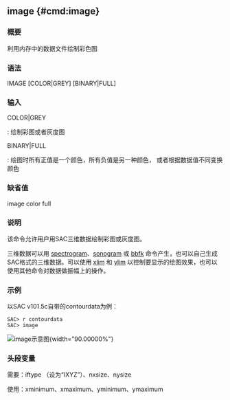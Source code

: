 ## image {#cmd:image}

### 概要

利用内存中的数据文件绘制彩色图

### 语法

IMAGE \[COLOR|GREY\] \[BINARY|FULL\]

### 输入

COLOR|GREY

:   绘制彩图或者灰度图

BINARY|FULL

:   绘图时所有正值是一个颜色，所有负值是另一种颜色，
    或者根据数据值不同变换颜色

### 缺省值

image color full

### 说明

该命令允许用户用SAC三维数据绘制彩图或灰度图。

三维数据可以用
[spectrogram](/commands/spectrogram.md)、[sonogram](/commands/sonogram.md)
或 [bbfk](/commands/bbfk.md)
命令产生，也可以自己生成SAC格式的三维数据。可以使用
[xlim](/commands/xlim.md) 和 [ylim](/commands/ylim.md)
以控制要显示的绘图效果，也可以 使用其他命令对数据做振幅上的操作。

### 示例

以SAC v101.5c自带的contourdata为例：

``` {.bash}
SAC> r contourdata
SAC> image
```

![image示意图](image){width="90.00000%"}

### 头段变量

需要：iftype （设为“IXYZ”）、nxsize、nysize

使用：xminimum、xmaximum、yminimum、ymaximum
